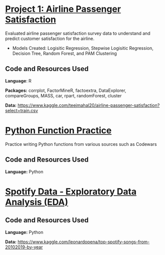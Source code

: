 # [Project 1: Airline Passenger Satisfaction](https://github.com/saratuncten/airline_passenger_satisfaction)
Evaluated airline passenger satisfaction survey data to understand and predict customer satisfaction for the airline.

* Models Created: Logisitic Regression, Stepwise Logisitic Regression, Decision Tree, Random Forest, and PAM Clustering

## Code and Resources Used
**Language**: R 

**Packages:** corrplot, FactorMineR, factoextra, DataExplorer, compareGroups, MASS, car, rpart, randomForest, cluster 

**Data:** https://www.kaggle.com/teejmahal20/airline-passenger-satisfaction?select=train.csv

# [Python Function Practice](https://github.com/saratuncten/python_function_practice)
Practice writing Python functions from various sources such as Codewars

## Code and Resources Used
**Language:** Python

# [Spotify Data - Exploratory Data Analysis (EDA)](https://github.com/saratuncten/spotify_music_data_eda)

## Code and Resources Used
**Language:** Python

**Data:** https://www.kaggle.com/leonardopena/top-spotify-songs-from-20102019-by-year
